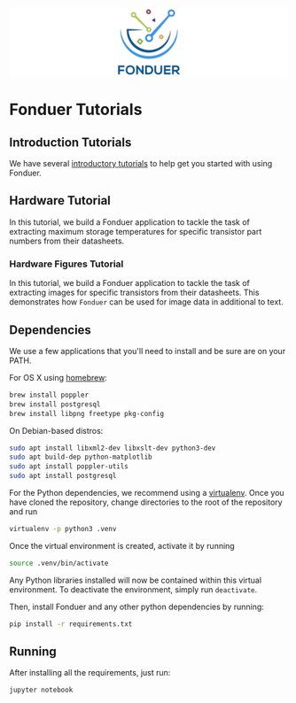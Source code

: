 ![fonduer-logo](https://raw.githubusercontent.com/HazyResearch/fonduer/master/docs/static/img/fonduer-logo.png)
# Fonduer Tutorials

## Introduction Tutorials

We have several [introductory tutorials](intro/) to help get you started with
using Fonduer.

## Hardware Tutorial

In this tutorial, we build a Fonduer application to tackle the task of
extracting maximum storage temperatures for specific transistor part numbers
from their datasheets.

### Hardware Figures Tutorial

In this tutorial, we build a Fonduer application to tackle the task of
extracting images for specific transistors from their datasheets. This
demonstrates how `Fonduer` can be used for image data in additional to text.

## Dependencies

We use a few applications that you'll need to install and be sure are on your
PATH.

For OS X using [homebrew](https://brew.sh):

```bash
brew install poppler
brew install postgresql
brew install libpng freetype pkg-config
```

On Debian-based distros:

```bash
sudo apt install libxml2-dev libxslt-dev python3-dev 
sudo apt build-dep python-matplotlib
sudo apt install poppler-utils
sudo apt install postgresql
```

For the Python dependencies, we recommend using a
[virtualenv](https://virtualenv.pypa.io/en/stable/). Once you have cloned the
repository, change directories to the root of the repository and run

```bash
virtualenv -p python3 .venv
```

Once the virtual environment is created, activate it by running

```bash
source .venv/bin/activate
```

Any Python libraries installed will now be contained within this virtual
environment. To deactivate the environment, simply run `deactivate`.

Then, install Fonduer and any other python dependencies by running:

```bash
pip install -r requirements.txt
```

## Running

After installing all the requirements, just run:

```
jupyter notebook
```
